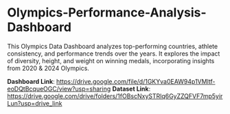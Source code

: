 # Olympics-Performance-Analysis-Dashboard
This Olympics Data Dashboard analyzes top-performing countries, athlete consistency, and performance trends over the years. It explores the impact of diversity, height, and weight on winning medals, incorporating insights from 2020 &amp; 2024 Olympics.

**Dashboard Link**: https://drive.google.com/file/d/1GKYva0EAW94p1VMltf-eoDQtBcqueOGC/view?usp=sharing
**Dataset Link**: https://drive.google.com/drive/folders/1fOBscNxySTRlq6GyZZQFVF7mp5yirLun?usp=drive_link
